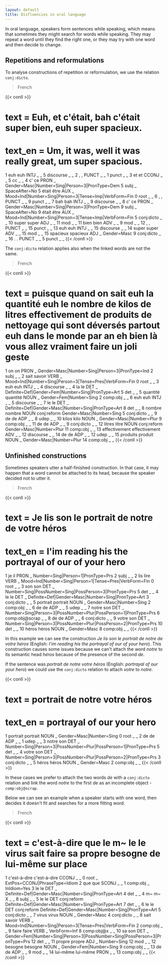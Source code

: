 ```yaml
---
layout: default
title: Disfluencies in oral language
---
```


In oral language, speakers form sentences while speaking, which means that sometimes they might search for words while speaking. 
They may repeat a word until they find the right one, or they may try with one word and then decide to change.

## Repetitions and reformulations

To analyse constructions of repetition or reformulation, we use the relation `conj:dicto`.


> French

{{< conll >}}
# text = Euh, et c'était, bah c'était super bien, euh super spacieux.
# text_en = Um, it was, well it was really great, um super spacious. 
1	euh	euh	INTJ	_	_	5	discourse	_	_
2	,	,	PUNCT	_	_	1	punct	_	_
3	et	et	CCONJ	_	_	5	cc	_	_
4	c'	ce	PRON	_	Gender=Masc|Number=Sing|Person=3|PronType=Dem	5	subj	_	SpaceAfter=No
5	était	être	AUX	_	Mood=Ind|Number=Sing|Person=3|Tense=Imp|VerbForm=Fin	0	root	_	_
6	,	,	PUNCT	_	_	9	punct	_	_
7	bah	bah	INTJ	_	_	9	discourse	_	_
8	c'	ce	PRON	_	Gender=Masc|Number=Sing|Person=3|PronType=Dem	9	subj	_	SpaceAfter=No
9	était	être	AUX	_	Mood=Ind|Number=Sing|Person=3|Tense=Imp|VerbForm=Fin	5	conj:dicto	_	_
10	super	super	ADJ	_	_	11	mod	_	_
11	bien	bien	ADV	_	_	9	mod	_	_
12	,	,	PUNCT	_	_	15	punct	_	_
13	euh	euh	INTJ	_	_	15	discourse	_	_
14	super	super	ADV	_	_	15	mod	_	_
15	spacieux	spacieux	ADJ	_	Gender=Masc	9	conj:dicto	_	_
16	.	.	PUNCT	_	_	5	punct	_	_
{{< /conll >}}

The `conj:dicto` relation applies also when the linked words are not the same.

> French

{{< conll >}}
# text = puisque quand on sait euh la quantité euh le nombre de kilos de litres effectivement de produits de nettoyage qui sont déversés partout euh dans le monde par an eh bien là vous allez vraiment faire un joli geste
1	on	on	PRON	_	Gender=Masc|Number=Sing|Person=3|PronType=Ind	2	subj	_	_
2	sait	savoir	VERB	_	Mood=Ind|Number=Sing|Person=3|Tense=Pres|VerbForm=Fin	0	root	_	_
3	euh	euh	INTJ	_	_	4	discourse	_	_
4	la	le	DET	_	Definite=Def|Gender=Fem|Number=Sing|PronType=Art	5	det	_	_
5	quantité	quantité	NOUN	_	Gender=Fem|Number=Sing	2	comp:obj	_	_
6	euh	euh	INTJ	_	_	5	discourse	_	_
7	le	le	DET	_	Definite=Def|Gender=Masc|Number=Sing|PronType=Art	8	det	_	_
8	nombre	nombre	NOUN	conj:reform	Gender=Masc|Number=Sing	5	conj:dicto	_	_
9	de	de	ADP	_	_	8	udep	_	_
10	kilos	kilo	NOUN	_	Gender=Masc|Number=Plur	9	comp:obj	_	_
11	de	de	ADP	_	_	9	conj:dicto	_	_
12	litres	litre	NOUN	conj:reform	Gender=Masc|Number=Plur	11	comp:obj	_	_
13	effectivement	effectivement	ADV	_	_	12	discourse	_	_
14	de	de	ADP	_	_	12	udep	_	_
15	produits	produit	NOUN	_	Gender=Masc|Number=Plur	14	comp:obj	_	_
{{< /conll >}}

## Unfinished constructions

Sometimes speakers utter a half-finished construction. In that case, it may happen that a word cannot be attached to its head, because the speaker decided not to utter it.

> French

{{< conll >}}
# text = Je lis son le portrait de notre de votre héros
# text_en = I'im reading his the portrayal of our of your hero
1	je	il	PRON	_	Number=Sing|Person=1|PronType=Prs	2	subj	_	_
2	lis	lire	VERB	_	Mood=Ind|Number=Sing|Person=1|Tense=Pres|VerbForm=Fin	0	root	_	_
3	son	son	DET	_	Number=Sing|PossNumber=Sing|PossPerson=3|PronType=Prs	5	det	_	_
4	le	le	DET	_	Definite=Def|Gender=Masc|Number=Sing|PronType=Art	3	conj:dicto	_	_
5	portrait	portrait	NOUN	_	Gender=Masc|Number=Sing	2	comp:obj	_	_
6	de	de	ADP	_	_	5	udep	_	_
7	notre	son	DET	_	Number=Sing|Person=3|PossNumber=Plur|PossPerson=1|PronType=Prs	6	comp:obj@scrap	_	_
8	de	de	ADP	_	_	6	conj:dicto	_	_
9	votre	son	DET	_	Number=Sing|Person=3|PossNumber=Plur|PossPerson=2|PronType=Prs	10	det	_	_
10	héros	héros	NOUN	_	Gender=Masc	8	comp:obj	_	_
{{< /conll >}}

In this example we can see the construction *Je lis son le portrait de notre de votre héros* (English: *I'im reading his the portrayal of our of your hero*). This construction causes some issues because we can't attach the word *notre* to its semantic head *héros* because of the presence of the second *de*.

If the sentence was *portrait de notre votre héros* (English: *portrayal of our your hero*) we could use the `conj:dicto` relation to attach *votre* to *notre*.

{{< conll >}}
# text = portrait de notre votre héros
# text_en = portrayal of our your hero
1	portrait	portrait	NOUN	_	Gender=Masc|Number=Sing	0	root	_	_
2	de	de	ADP	_	_	1	udep	_	_
3	notre	son	DET	_	Number=Sing|Person=3|PossNumber=Plur|PossPerson=1|PronType=Prs	5	det	_	_
4	votre	son	DET	_	Number=Sing|Person=3|PossNumber=Plur|PossPerson=2|PronType=Prs	3	conj:dicto	_	_
5	héros	héros	NOUN	_	Gender=Masc	2	comp:obj	_	_
{{< /conll >}}

In these cases we prefer to attach the two words *de* with a `conj:dicto` relation and link the word *notre* to the first *de* as an incomplete object - `comp:obj@scrap`.


Below we can see an example when a speaker starts with one word, then decides it doesn't fit and searches for a more fitting word.

> French

{{< conll >}}
# text = c'est-à-dire que le m~ le le virus sait faire sa propre besogne de lui-même sur place
1	c'est-à-dire	c'est-à-dire	CCONJ	_	_	0	root	_	ExtPos=CCONJ|PhraseType=Idiom
2	que	que	SCONJ	_	_	1	comp:obj	_	InIdiom=Yes
3	le	le	DET	_	Definite=Def|Gender=Masc|Number=Sing|PronType=Art	4	det	_	_
4	m~	m~	X	_	_	8	subj	_	_
5	le	le	DET	conj:reform	Definite=Def|Gender=Masc|Number=Sing|PronType=Art	7	det	_	_
6	le	le	DET	conj:reform	Definite=Def|Gender=Masc|Number=Sing|PronType=Art	5	conj:dicto	_	_
7	virus	virus	NOUN	_	Gender=Masc	4	conj:dicto	_	_
8	sait	savoir	VERB	_	Mood=Ind|Number=Sing|Person=3|Tense=Pres|VerbForm=Fin	2	comp:obj	_	_
9	faire	faire	VERB	_	VerbForm=Inf	8	comp:obj@x	_	_
10	sa	son	DET	_	Gender=Fem|Number=Sing|Person=3|PossNumber=Sing|PossPerson=3|PronType=Prs	12	det	_	_
11	propre	propre	ADJ	_	Number=Sing	12	mod	_	_
12	besogne	besogne	NOUN	_	Gender=Fem|Number=Sing	9	comp:obj	_	_
13	de	de	ADP	_	_	9	mod	_	_
14	lui-même	lui-même	PRON	_	_	13	comp:obj	_	_
{{< /conll >}}




